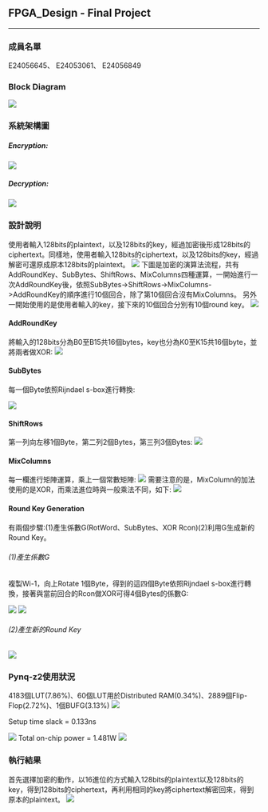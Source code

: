 ## FPGA_Design - Final Project
---
### 成員名單
E24056645、 E24053061、 E24056849
### Block Diagram
![](images/Block_Diagram.PNG)
### 系統架構圖
##### Encryption:
![](images/encryption.PNG)
##### Decryption:
![](images/decryption.PNG)


### 設計說明
使用者輸入128bits的plaintext，以及128bits的key，經過加密後形成128bits的ciphertext。同樣地，使用者輸入128bits的ciphertext，以及128bits的key，經過解密可還原成原本128bits的plaintext。
![](images/system.PNG)
下圖是加密的演算法流程，共有AddRoundKey、SubBytes、ShiftRows、MixColumns四種運算，一開始進行一次AddRoundKey後，依照SubBytes->ShiftRows->MixColumns->AddRoundKey的順序進行10個回合，除了第10個回合沒有MixColumns。
另外一開始使用的是使用者輸入的key，接下來的10個回合分別有10個round key。
![](images/algorithm.PNG)
#### AddRoundKey
將輸入的128bits分為B0至B15共16個bytes，key也分為K0至K15共16個byte，並將兩者做XOR:
![](images/AddRoundKey.PNG)
#### SubBytes
每一個Byte依照Rijndael s-box進行轉換:

![](images/SubBytes.PNG)
#### ShiftRows
第一列向左移1個Byte，第二列2個Bytes，第三列3個Bytes:
![](images/ShiftRows.PNG)
#### MixColumns
每一欄進行矩陣運算，乘上一個常數矩陣:
![](images/MixColumns.PNG)
需要注意的是，MixColumn的加法使用的是XOR，而乘法進位時與一般乘法不同，如下:
![](images/Multiply.PNG)
#### Round Key Generation
有兩個步驟:(1)產生係數G(RotWord、SubBytes、XOR Rcon)(2)利用G生成新的Round Key。

###### (1)產生係數G
複製Wi-1，向上Rotate 1個Byte，得到的這四個Byte依照Rijndael s-box進行轉換，接著與當前回合的Rcon做XOR可得4個Bytes的係數G:

![](images/Key_Generation.PNG)
![](images/Rcon.PNG)
###### (2)產生新的Round Key
![](images/Key_Generation2.PNG)

### Pynq-z2使用狀況
4183個LUT(7.86%)、60個LUT用於Distributed RAM(0.34%)、2889個Flip-Flop(2.72%)、1個BUFG(3.13%)
![](images/LUT_resources.PNG)

Setup time slack = 0.133ns

![](images/LUT_timing.PNG)
Total on-chip power = 1.481W
![](images/LUT_power.PNG)

### 執行結果
首先選擇加密的動作，以16進位的方式輸入128bits的plaintext以及128bits的key，得到128bits的ciphertext，再利用相同的key將ciphertext解密回來，得到原本的plaintext。
![](images/result.PNG)
